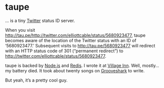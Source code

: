 taupe
=====
… is a tiny [Twitter][] status ID server.

When you visit
<http://tau.pe/http://twitter.com/elliottcable/status/5680923477>,
taupe becomes aware of the location of the Twitter status with an ID of
‘5680923477.’ Subsequent visits to <http://tau.pe/5680923477> will redirect
with an HTTP status code of 301 (“permanent redirect”) to
<http://twitter.com/elliottcable/status/5680923477>.

taupe is backed by [Node.js][] and [Redis][]. I wrote it at [Village Inn][].
Well, mostly… my battery died. It took about twenty songs on [Grooveshark][] to
write.

But yeah, it’s a pretty cool guy.

  [Twitter]: http://twitter.com/
    "Do I seriously need to have an explanatory title for Twitter? Come on."
  [Node.js]: http://nodejs.org/ "JavaScript. On your server. Bein’ awesome."
  [Redis]: http://code.google.com/p/redis/
  "Redis, the coolest key-value store EVAR!"
  [Village Inn]: http://villageinn.com/ "Local 24-hour diner of yum."
  [Grooveshark]: http://grooveshark.com/ "Music."
